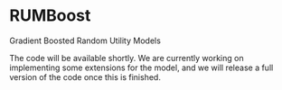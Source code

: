 # RUMBoost
Gradient Boosted Random Utility Models

The code will be available shortly. We are currently working on implementing some extensions for the model, and we will release a full version of the code once this is finished.
